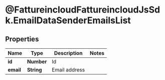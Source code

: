 # @FattureincloudFattureincloudJsSdk.EmailDataSenderEmailsList

## Properties

Name | Type | Description | Notes
------------ | ------------- | ------------- | -------------
**id** | **Number** | Id | 
**email** | **String** | Email address | 


